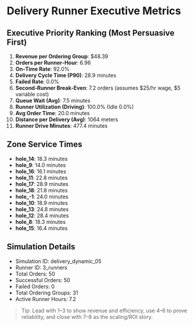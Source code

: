 # Delivery Runner Executive Metrics

## Executive Priority Ranking (Most Persuasive First)
1. **Revenue per Ordering Group**: $48.39
2. **Orders per Runner‑Hour**: 6.96
3. **On‑Time Rate**: 92.0%
4. **Delivery Cycle Time (P90)**: 28.9 minutes
5. **Failed Rate**: 0.0%
6. **Second‑Runner Break‑Even**: 7.2 orders (assumes $25/hr wage, $5 variable cost)
7. **Queue Wait (Avg)**: 7.5 minutes
8. **Runner Utilization (Driving)**: 100.0% (Idle 0.0%)
9. **Avg Order Time**: 20.0 minutes
10. **Distance per Delivery (Avg)**: 1064 meters
11. **Runner Drive Minutes**: 477.4 minutes

## Zone Service Times
- **hole_14**: 18.3 minutes
- **hole_9**: 14.0 minutes
- **hole_16**: 16.1 minutes
- **hole_11**: 22.8 minutes
- **hole_17**: 28.9 minutes
- **hole_18**: 21.8 minutes
- **hole_-1**: 24.0 minutes
- **hole_10**: 18.9 minutes
- **hole_13**: 24.8 minutes
- **hole_12**: 28.4 minutes
- **hole_8**: 18.3 minutes
- **hole_15**: 16.4 minutes


## Simulation Details
- Simulation ID: delivery_dynamic_05
- Runner ID: 3_runners
- Total Orders: 50
- Successful Orders: 50
- Failed Orders: 0
- Total Ordering Groups: 31
- Active Runner Hours: 7.2

> Tip: Lead with 1–3 to show revenue and efficiency, use 4–6 to prove reliability, and close with 7–8 as the scaling/ROI story.
